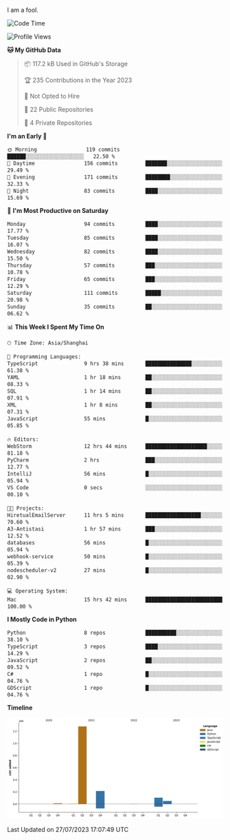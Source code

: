 I am a fool.

<!--START_SECTION:waka-->
![Code Time](http://img.shields.io/badge/Code%20Time-571%20hrs%2023%20mins-blue)

![Profile Views](http://img.shields.io/badge/Profile%20Views-1-blue)

**🐱 My GitHub Data** 

> 📦 117.2 kB Used in GitHub's Storage 
 > 
> 🏆 235 Contributions in the Year 2023
 > 
> 🚫 Not Opted to Hire
 > 
> 📜 22 Public Repositories 
 > 
> 🔑 4 Private Repositories 
 > 
**I'm an Early 🐤** 

```text
🌞 Morning                119 commits         ██████░░░░░░░░░░░░░░░░░░░   22.50 % 
🌆 Daytime                156 commits         ███████░░░░░░░░░░░░░░░░░░   29.49 % 
🌃 Evening                171 commits         ████████░░░░░░░░░░░░░░░░░   32.33 % 
🌙 Night                  83 commits          ████░░░░░░░░░░░░░░░░░░░░░   15.69 % 
```
📅 **I'm Most Productive on Saturday** 

```text
Monday                   94 commits          ████░░░░░░░░░░░░░░░░░░░░░   17.77 % 
Tuesday                  85 commits          ████░░░░░░░░░░░░░░░░░░░░░   16.07 % 
Wednesday                82 commits          ████░░░░░░░░░░░░░░░░░░░░░   15.50 % 
Thursday                 57 commits          ███░░░░░░░░░░░░░░░░░░░░░░   10.78 % 
Friday                   65 commits          ███░░░░░░░░░░░░░░░░░░░░░░   12.29 % 
Saturday                 111 commits         █████░░░░░░░░░░░░░░░░░░░░   20.98 % 
Sunday                   35 commits          ██░░░░░░░░░░░░░░░░░░░░░░░   06.62 % 
```


📊 **This Week I Spent My Time On** 

```text
🕑︎ Time Zone: Asia/Shanghai

💬 Programming Languages: 
TypeScript               9 hrs 38 mins       ███████████████░░░░░░░░░░   61.38 % 
YAML                     1 hr 18 mins        ██░░░░░░░░░░░░░░░░░░░░░░░   08.33 % 
SQL                      1 hr 14 mins        ██░░░░░░░░░░░░░░░░░░░░░░░   07.91 % 
XML                      1 hr 8 mins         ██░░░░░░░░░░░░░░░░░░░░░░░   07.31 % 
JavaScript               55 mins             █░░░░░░░░░░░░░░░░░░░░░░░░   05.85 % 

🔥 Editors: 
WebStorm                 12 hrs 44 mins      ████████████████████░░░░░   81.18 % 
PyCharm                  2 hrs               ███░░░░░░░░░░░░░░░░░░░░░░   12.77 % 
IntelliJ                 56 mins             █░░░░░░░░░░░░░░░░░░░░░░░░   05.94 % 
VS Code                  0 secs              ░░░░░░░░░░░░░░░░░░░░░░░░░   00.10 % 

🐱‍💻 Projects: 
HiretualEmailServer      11 hrs 5 mins       ██████████████████░░░░░░░   70.60 % 
A3-Antistasi             1 hr 57 mins        ███░░░░░░░░░░░░░░░░░░░░░░   12.52 % 
databases                56 mins             █░░░░░░░░░░░░░░░░░░░░░░░░   05.94 % 
webhook-service          50 mins             █░░░░░░░░░░░░░░░░░░░░░░░░   05.39 % 
nodescheduler-v2         27 mins             █░░░░░░░░░░░░░░░░░░░░░░░░   02.90 % 

💻 Operating System: 
Mac                      15 hrs 42 mins      █████████████████████████   100.00 % 
```

**I Mostly Code in Python** 

```text
Python                   8 repos             ██████████░░░░░░░░░░░░░░░   38.10 % 
TypeScript               3 repos             ████░░░░░░░░░░░░░░░░░░░░░   14.29 % 
JavaScript               2 repos             ██░░░░░░░░░░░░░░░░░░░░░░░   09.52 % 
C#                       1 repo              █░░░░░░░░░░░░░░░░░░░░░░░░   04.76 % 
GDScript                 1 repo              █░░░░░░░░░░░░░░░░░░░░░░░░   04.76 % 
```



**Timeline**

![Lines of Code chart](https://raw.githubusercontent.com/VeejaLiu/VeejaLiu/master/assets/bar_graph.png)


 Last Updated on 27/07/2023 17:07:49 UTC
<!--END_SECTION:waka-->
